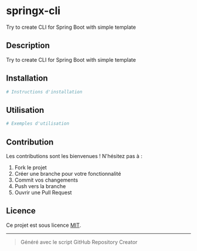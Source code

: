 # springx-cli

Try to create CLI for Spring Boot with simple template

## Description

Try to create CLI for Spring Boot with simple template

## Installation

```bash
# Instructions d'installation
```

## Utilisation

```bash
# Exemples d'utilisation
```

## Contribution

Les contributions sont les bienvenues ! N'hésitez pas à :

1. Fork le projet
2. Créer une branche pour votre fonctionnalité
3. Commit vos changements
4. Push vers la branche
5. Ouvrir une Pull Request

## Licence

Ce projet est sous licence [MIT](LICENSE).

---

>Généré avec le script GitHub Repository Creator

